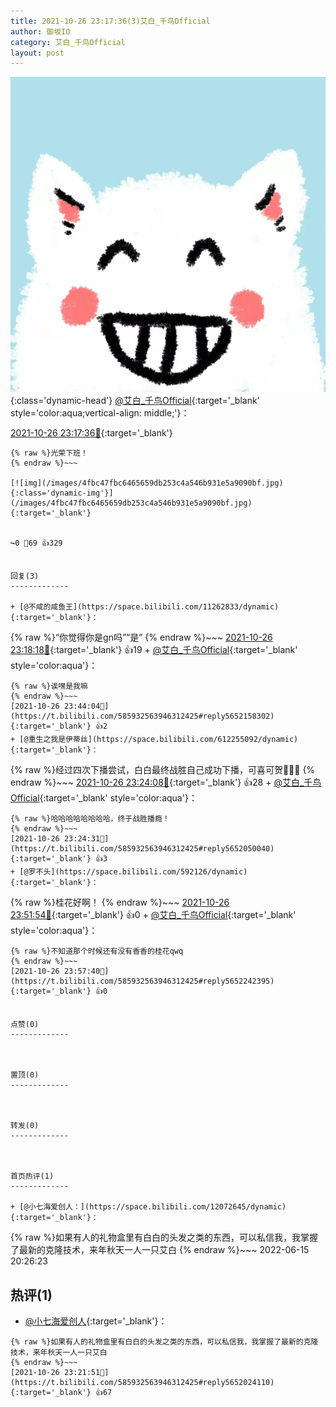 ```yaml
---
title: 2021-10-26 23:17:36(3)艾白_千鸟Official
author: 御坂IO
category: 艾白_千鸟Official
layout: post
---
```


![img](/images/9ae8b9445fd0665cc014d9080156a45271be73c6.jpg){:class='dynamic-head'}
[@艾白_千鸟Official](https://space.bilibili.com/334537711/dynamic){:target='_blank' style='color:aqua;vertical-align: middle;'}：

[2021-10-26 23:17:36🔗](https://t.bilibili.com/585932563946312425){:target='_blank'}

~~~
{% raw %}光荣下班！
{% endraw %}~~~

[![img](/images/4fbc47fbc6465659db253c4a546b931e5a9090bf.jpg){:class='dynamic-img'}](/images/4fbc47fbc6465659db253c4a546b931e5a9090bf.jpg){:target='_blank'}


↪️0 💬69 👍329


回复(3)
-------------

+ [@不咸的咸鱼王](https://space.bilibili.com/11262833/dynamic){:target='_blank'}：
~~~
{% raw %}“你觉得你是gn吗”“是”
{% endraw %}~~~
[2021-10-26 23:18:18🔗](https://t.bilibili.com/585932563946312425#reply5652003457){:target='_blank'} 👍19
    + [@艾白_千鸟Official](https://space.bilibili.com/334537711/dynamic){:target='_blank' style='color:aqua'}：
~~~
{% raw %}诶嘿是我嘛
{% endraw %}~~~
[2021-10-26 23:44:04🔗](https://t.bilibili.com/585932563946312425#reply5652158302){:target='_blank'} 👍2
+ [@重生之我是伊蒂丝](https://space.bilibili.com/612255092/dynamic){:target='_blank'}：
~~~
{% raw %}经过四次下播尝试，白白最终战胜自己成功下播，可喜可贺🎉🎉🎉
{% endraw %}~~~
[2021-10-26 23:24:08🔗](https://t.bilibili.com/585932563946312425#reply5652045033){:target='_blank'} 👍28
    + [@艾白_千鸟Official](https://space.bilibili.com/334537711/dynamic){:target='_blank' style='color:aqua'}：
~~~
{% raw %}哈哈哈哈哈哈哈哈，终于战胜播瘾！
{% endraw %}~~~
[2021-10-26 23:24:31🔗](https://t.bilibili.com/585932563946312425#reply5652050040){:target='_blank'} 👍3
+ [@罗不头](https://space.bilibili.com/592126/dynamic){:target='_blank'}：
~~~
{% raw %}桂花好啊！
{% endraw %}~~~
[2021-10-26 23:51:54🔗](https://t.bilibili.com/585932563946312425#reply5652207256){:target='_blank'} 👍0
    + [@艾白_千鸟Official](https://space.bilibili.com/334537711/dynamic){:target='_blank' style='color:aqua'}：
~~~
{% raw %}不知道那个时候还有没有香香的桂花qwq
{% endraw %}~~~
[2021-10-26 23:57:40🔗](https://t.bilibili.com/585932563946312425#reply5652242395){:target='_blank'} 👍0


点赞(0)
-------------



置顶(0)
-------------



转发(0)
-------------



首页热评(1)
-------------

+ [@小七海爱创人：](https://space.bilibili.com/12072645/dynamic){:target='_blank'}：
~~~
{% raw %}如果有人的礼物盒里有白白的头发之类的东西，可以私信我，我掌握了最新的克隆技术，来年秋天一人一只艾白
{% endraw %}~~~
2022-06-15 20:26:23


热评(1)
-------------

+ [@小七海爱创人](https://space.bilibili.com/12072645/dynamic){:target='_blank'}：
~~~
{% raw %}如果有人的礼物盒里有白白的头发之类的东西，可以私信我，我掌握了最新的克隆技术，来年秋天一人一只艾白
{% endraw %}~~~
[2021-10-26 23:21:51🔗](https://t.bilibili.com/585932563946312425#reply5652024110){:target='_blank'} 👍67


